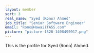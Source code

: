```yaml
---
layout: member
sort: 3
real_name: "Syed (Rono) Ahmed"
job_title: "Senior Software Engineer"
email: "Rono@HawaiiTASS.com"
picture: "picture-1520-1408490917.png"
---
```

This is the profile for Syed (Rono) Ahmed.